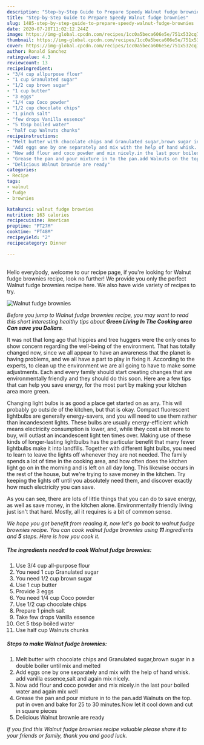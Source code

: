```yaml
---
description: "Step-by-Step Guide to Prepare Speedy Walnut fudge brownies"
title: "Step-by-Step Guide to Prepare Speedy Walnut fudge brownies"
slug: 1485-step-by-step-guide-to-prepare-speedy-walnut-fudge-brownies
date: 2020-07-28T11:02:12.244Z
image: https://img-global.cpcdn.com/recipes/1cc0a5beca606e5e/751x532cq70/walnut-fudge-brownies-recipe-main-photo.jpg
thumbnail: https://img-global.cpcdn.com/recipes/1cc0a5beca606e5e/751x532cq70/walnut-fudge-brownies-recipe-main-photo.jpg
cover: https://img-global.cpcdn.com/recipes/1cc0a5beca606e5e/751x532cq70/walnut-fudge-brownies-recipe-main-photo.jpg
author: Ronald Sanchez
ratingvalue: 4.3
reviewcount: 13
recipeingredient:
- "3/4 cup allpurpose flour"
- "1 cup Granulated sugar"
- "1/2 cup brown sugar"
- "1 cup butter"
- "3 eggs"
- "1/4 cup Coco powder"
- "1/2 cup chocolate chips"
- "1 pinch salt"
- "few drops Vanilla essence"
- "5 tbsp boiled water"
- "half cup Walnuts chunks"
recipeinstructions:
- "Melt butter with chocolate chips and Granulated sugar,brown sugar in a double boiler until mix and melted"
- "Add eggs one by one separately and mix with the help of hand whisk. add vanilla essence,salt and again mix nicely."
- "Now add flour and coco powder and mix nicely.in the last pour boiled water and again mix well"
- "Grease the pan and pour mixture in to the pan.add Walnuts on the top. put in oven and bake for 25 to 30 minutes.Now let it cool down and cut in square pieces"
- "Delicious Walnut brownie are ready"
categories:
- Recipe
tags:
- walnut
- fudge
- brownies

katakunci: walnut fudge brownies 
nutrition: 163 calories
recipecuisine: American
preptime: "PT27M"
cooktime: "PT48M"
recipeyield: "2"
recipecategory: Dinner

---
```

<br>
Hello everybody, welcome to our recipe page, if you're looking for Walnut fudge brownies recipe, look no further! We provide you only the perfect Walnut fudge brownies recipe here. We also have wide variety of recipes to try.
<br>


![Walnut fudge brownies](https://img-global.cpcdn.com/recipes/1cc0a5beca606e5e/751x532cq70/walnut-fudge-brownies-recipe-main-photo.jpg)

<i>Before you jump to Walnut fudge brownies recipe, you may want to read this short interesting healthy tips about 
<strong>Green Living In The Cooking area Can save you Dollars</strong>.</i>
</br>

It was not that long ago that hippies and tree huggers were the only ones to show concern regarding the well-being of the environment. That has totally changed now, since we all appear to have an awareness that the planet is having problems, and we all have a part to play in fixing it. According to the experts, to clean up the environment we are all going to have to make some adjustments. Each and every family should start creating changes that are environmentally friendly and they should do this soon. Here are a few tips that can help you save energy, for the most part by making your kitchen area more green.

Changing light bulbs is as good a place get started on as any. This will probably go outside of the kitchen, but that is okay. Compact fluorescent lightbulbs are generally energy-savers, and you will need to use them rather than incandescent lights. These bulbs are usually energy-efficient which means electricity consumption is lower, and, while they cost a bit more to buy, will outlast an incandescent light ten times over. Making use of these kinds of longer-lasting lightbulbs has the particular benefit that many fewer lightbulbs make it into landfills. Together with different light bulbs, you need to learn to leave the lights off whenever they are not needed. The family spends a lot of time in the cooking area, and how often does the kitchen light go on in the morning and is left on all day long. This likewise occurs in the rest of the house, but we're trying to save money in the kitchen. Try keeping the lights off until you absolutely need them, and discover exactly how much electricity you can save.

As you can see, there are lots of little things that you can do to save energy, as well as save money, in the kitchen alone. Environmentally friendly living just isn't that hard. Mostly, all it requires is a bit of common sense.


<i>We hope you got benefit from reading it, now let's go back to walnut fudge brownies recipe. You can cook walnut fudge brownies using <strong>11</strong> ingredients and <strong>5</strong> steps. Here is how you cook it.
</i>

##### The ingredients needed to cook Walnut fudge brownies:

1. Use 3/4 cup all-purpose flour
1. You need 1 cup Granulated sugar
1. You need 1/2 cup brown sugar
1. Use 1 cup butter
1. Provide 3 eggs
1. You need 1/4 cup Coco powder
1. Use 1/2 cup chocolate chips
1. Prepare 1 pinch salt
1. Take few drops Vanilla essence
1. Get 5 tbsp boiled water
1. Use half cup Walnuts chunks


##### Steps to make Walnut fudge brownies:

1. Melt butter with chocolate chips and Granulated sugar,brown sugar in a double boiler until mix and melted
1. Add eggs one by one separately and mix with the help of hand whisk. add vanilla essence,salt and again mix nicely.
1. Now add flour and coco powder and mix nicely.in the last pour boiled water and again mix well
1. Grease the pan and pour mixture in to the pan.add Walnuts on the top. put in oven and bake for 25 to 30 minutes.Now let it cool down and cut in square pieces
1. Delicious Walnut brownie are ready


<i>If you find this Walnut fudge brownies recipe valuable please share it to your friends or family, thank you and good luck.</i>

